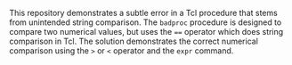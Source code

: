 This repository demonstrates a subtle error in a Tcl procedure that stems from unintended string comparison. The `badproc` procedure is designed to compare two numerical values, but uses the `==` operator which does string comparison in Tcl. The solution demonstrates the correct numerical comparison using the `>` or `<` operator and the `expr` command.